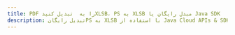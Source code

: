 ---title: PDF را به  تبدیل کنیدXLSB، PS به XLSB مبدل رایگان یا Java SDKdescription: تبدیل رایگانPS به XLSB با استفاده از Java Cloud APIs & SDK همچنین اسناد PDF را در Cloud ایجاد، ویرایش و رندر کنید.---